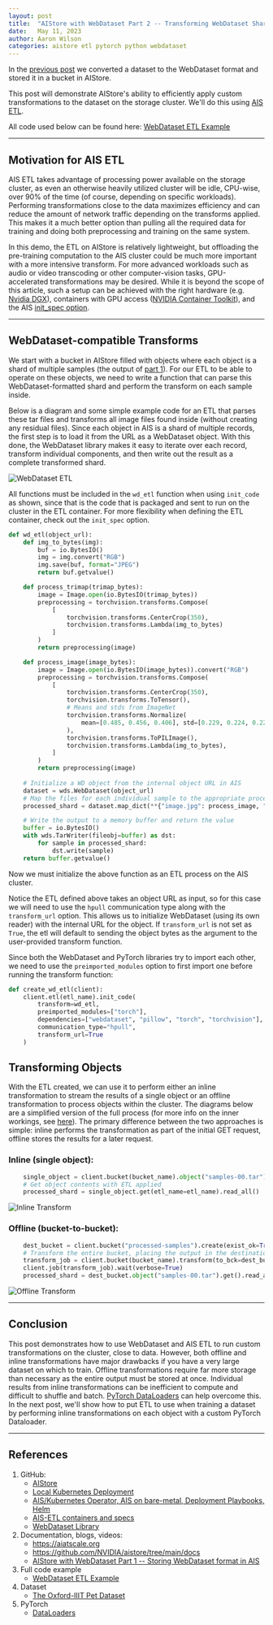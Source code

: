 ```yaml
---
layout: post
title:  "AIStore with WebDataset Part 2 -- Transforming WebDataset Shards in AIS"
date:   May 11, 2023
author: Aaron Wilson
categories: aistore etl pytorch python webdataset
---
```


In the [previous post](https://aiatscale.org/blog/2023/05/05/aisio-transforms-with-webdataset-pt-1) we converted a dataset to the WebDataset format and stored it in a bucket in AIStore. 

This post will demonstrate AIStore's ability to efficiently apply custom transformations to the dataset on the storage cluster. We'll do this using [AIS ETL](https://github.com/NVIDIA/aistore/blob/main/docs/etl.md).

All code used below can be found here: [WebDataset ETL Example](https://github.com/NVIDIA/aistore/blob/main/docs/examples/aisio_webdataset/etl_webdataset.py)

---
## Motivation for AIS ETL

AIS ETL takes advantage of processing power available on the storage cluster, as even an otherwise heavily utilized cluster will be idle, CPU-wise, over 90% of the time (of course, depending on specific workloads). 
Performing transformations close to the data maximizes efficiency and can reduce the amount of network traffic depending on the transforms applied. 
This makes it a much better option than pulling all the required data for training and doing both preprocessing and training on the same system. 

In this demo, the ETL on AIStore is relatively lightweight, but offloading the pre-training computation to the AIS cluster could be much more important with a more intensive transform. 
For more advanced workloads such as audio or video transcoding or other computer-vision tasks, GPU-accelerated transformations may be desired. While it is beyond the scope of this article, such a setup can be achieved with the right hardware (e.g. [Nvidia DGX](https://www.nvidia.com/en-us/data-center/dgx-platform/)), containers with GPU access ([NVIDIA Container Toolkit](https://github.com/NVIDIA/nvidia-docker)), and the AIS [init_spec option](https://github.com/NVIDIA/aistore/blob/main/docs/etl.md#init-spec-request).

--- 
## WebDataset-compatible Transforms
 
We start with a bucket in AIStore filled with objects where each object is a shard of multiple samples (the output of [part 1](https://aiatscale.org/blog/2023/05/05/aisio-transforms-with-webdataset-pt-1)). For our ETL to be able to operate on these objects, we need to write a function that can parse this WebDataset-formatted shard and perform the transform on each sample inside. 

Below is a diagram and some simple example code for an ETL that parses these tar files and transforms all image files found inside (without creating any residual files). Since each object in AIS is a shard of multiple records, the first step is to load it from the URL as a WebDataset object. With this done, the WebDataset library makes it easy to iterate over each record, transform individual components, and then write out the result as a complete transformed shard. 

![WebDataset ETL](/assets/aisio_inline_wdataset/wd_etl.jpg)

All functions must be included in the `wd_etl` function when using `init_code` as shown, since that is the code that is packaged and sent to run on the cluster in the ETL container. For more flexibility when defining the ETL container, check out the `init_spec` option. 
```python
def wd_etl(object_url):
    def img_to_bytes(img):
        buf = io.BytesIO()
        img = img.convert("RGB")
        img.save(buf, format="JPEG")
        return buf.getvalue()

    def process_trimap(trimap_bytes):
        image = Image.open(io.BytesIO(trimap_bytes))
        preprocessing = torchvision.transforms.Compose(
            [
                torchvision.transforms.CenterCrop(350),
                torchvision.transforms.Lambda(img_to_bytes)
            ]
        )
        return preprocessing(image)

    def process_image(image_bytes):
        image = Image.open(io.BytesIO(image_bytes)).convert("RGB")
        preprocessing = torchvision.transforms.Compose(
            [
                torchvision.transforms.CenterCrop(350),
                torchvision.transforms.ToTensor(),
                # Means and stds from ImageNet
                torchvision.transforms.Normalize(
                    mean=[0.485, 0.456, 0.406], std=[0.229, 0.224, 0.225]
                ),
                torchvision.transforms.ToPILImage(),
                torchvision.transforms.Lambda(img_to_bytes),
            ]
        )
        return preprocessing(image)
    
    # Initialize a WD object from the internal object URL in AIS
    dataset = wds.WebDataset(object_url)
    # Map the files for each individual sample to the appropriate processing function
    processed_shard = dataset.map_dict(**{"image.jpg": process_image, "trimap.png": process_trimap})

    # Write the output to a memory buffer and return the value
    buffer = io.BytesIO()
    with wds.TarWriter(fileobj=buffer) as dst:
        for sample in processed_shard:
            dst.write(sample)
    return buffer.getvalue()
```

Now we must initialize the above function as an ETL process on the AIS cluster. 

Notice the ETL defined above takes an object URL as input, so for this case we will need to use the `hpull` communication type along with the `transform_url` option. This allows us to initialize WebDataset (using its own reader) with the internal URL for the object. If `transform_url` is not set as `True`, the etl will default to sending the object bytes as the argument to the user-provided transform function.

Since both the WebDataset and PyTorch libraries try to import each other, we need to use the `preimported_modules` option to first import one before running the transform function:

```python
def create_wd_etl(client):
    client.etl(etl_name).init_code(
        transform=wd_etl,
        preimported_modules=["torch"],
        dependencies=["webdataset", "pillow", "torch", "torchvision"],
        communication_type="hpull",
        transform_url=True
    )
```

## Transforming Objects

With the ETL created, we can use it to perform either an inline transformation to stream the results of a single object or an offline transformation to process objects within the cluster. The diagrams below are a simplified version of the full process (for more info on the inner workings, see [here](https://storagetarget.com/2021/04/02/integrated-storage-stack-for-training-inference-and-transformations/)). The primary difference between the two approaches is simple: inline performs the transformation as part of the initial GET request, offline stores the results for a later request. 

### Inline (single object): 
```python
    single_object = client.bucket(bucket_name).object("samples-00.tar")
    # Get object contents with ETL applied
    processed_shard = single_object.get(etl_name=etl_name).read_all()
```

![Inline Transform](/assets/aisio_inline_wdataset/inline_etl_sequence.jpg)

### Offline (bucket-to-bucket):
```python
    dest_bucket = client.bucket("processed-samples").create(exist_ok=True)
    # Transform the entire bucket, placing the output in the destination bucket
    transform_job = client.bucket(bucket_name).transform(to_bck=dest_bucket, etl_name=etl_name)
    client.job(transform_job).wait(verbose=True)
    processed_shard = dest_bucket.object("samples-00.tar").get().read_all()
```

![Offline Transform](/assets/aisio_inline_wdataset/offline_etl_sequence.jpg)

---
## Conclusion

This post demonstrates how to use WebDataset and AIS ETL to run custom transformations on the cluster, close to data. 
However, both offline and inline transformations have major drawbacks if you have a very large dataset on which to train.
Offline transformations require far more storage than necessary as the entire output must be stored at once.
Individual results from inline transformations can be inefficient to compute and difficult to shuffle and batch. 
[PyTorch DataLoaders](https://pytorch.org/tutorials/beginner/basics/data_tutorial.html) can help overcome this.
In the next post, we'll show how to put ETL to use when training a dataset by performing inline transformations on each object with a custom PyTorch Dataloader.

--- 
## References

1. GitHub:
    - [AIStore](https://github.com/NVIDIA/aistore)
    - [Local Kubernetes Deployment](https://github.com/NVIDIA/aistore/blob/main/deploy/dev/k8s/README.md)
    - [AIS/Kubernetes Operator, AIS on bare-metal, Deployment Playbooks, Helm](https://github.com/NVIDIA/ais-k8s)
    - [AIS-ETL containers and specs](https://github.com/NVIDIA/ais-etl)
    - [WebDataset Library](https://github.com/webdataset/webdataset)
2. Documentation, blogs, videos:
    - https://aiatscale.org
    - https://github.com/NVIDIA/aistore/tree/main/docs
    - [AIStore with WebDataset Part 1 -- Storing WebDataset format in AIS](https://aiatscale.org/blog/2023/05/05/aisio-transforms-with-webdataset-pt-1)
3. Full code example
    - [WebDataset ETL Example](https://github.com/NVIDIA/aistore/blob/main/docs/examples/aisio_webdataset/etl_webdataset.py)
4. Dataset
    - [The Oxford-IIIT Pet Dataset](https://www.robots.ox.ac.uk/~vgg/data/pets/)
5. PyTorch 
    - [DataLoaders](https://pytorch.org/tutorials/beginner/basics/data_tutorial.html)